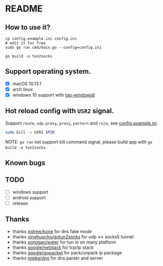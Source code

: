 # README

## How to use it?

```
cp config.example.ini config.ini
# edit it for free
sudo go run cmd/main.go --config=config.ini

go build -o tun2socks
```

## Support operating system.

* [x] macOS 10.13.1
* [x] arch linux
* [x] windows 10 support with [tap-windows6](https://github.com/OpenVPN/tap-windows6)

## Hot reload config with `USR2` signal.

Support `route`, `udp.proxy`, `proxy`, `pattern` and `rule`, see [config.example.ini](https://github.com/FlowerWrong/tun2socks/blob/master/config.example.ini).

```bash
sudo kill -s USR2 $PID
```

NOTE: `go run` not support kill command signal, please build app with `go build -o tun2socks`.

## Known bugs

## TODO

* [ ] windows support
* [ ] android support
* [ ] release

## Thanks

* thanks [xjdrew/kone](https://github.com/xjdrew/kone) for dns fake mode
* thanks [yinghuocho/gotun2socks](https://github.com/yinghuocho/gotun2socks) for udp <-> socks5 tunnel
* thanks [songgao/water](https://github.com/songgao/water) for tun io on many platform
* thanks [google/netstack](https://github.com/google/netstack) for tcp/ip stack
* thanks [google/gopacket](https://github.com/google/gopacket) for pack/unpack ip package
* thanks [miekg/dns](https://github.com/miekg/dns) for dns parser and server

